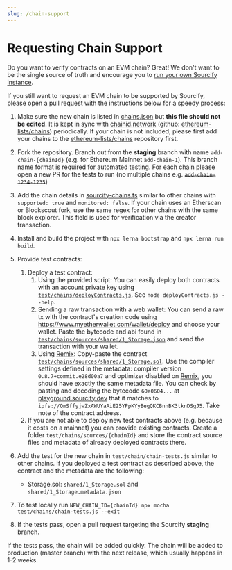 ```yaml
---
slug: /chain-support
---
```


# Requesting Chain Support

Do you want to verify contracts on an EVM chain? Great! We don't want to be the single source of truth and encourage you to [run your own Sourcify instance](/docs/docker-containers).

If you still want to request an EVM chain to be supported by Sourcify, please open a pull request with the instructions below for a speedy process:

1. Make sure the new chain is listed in [chains.json](https://github.com/ethereum/sourcify/blob/staging/src/chains.json) but **this file should not be edited**. It is kept in sync with [chainid.network](https://chainid.network/chains.json) (github: [ethereum-lists/chains](https://github.com/ethereum-lists/chains)) periodically. If your chain is not included, please first add your chains to the [ethereum-lists/chains](https://github.com/ethereum-lists/chains) repository first.

1. Fork the repository. Branch out from the **staging** branch with name `add-chain-{chainId}` (e.g. for Ethereum Mainnet `add-chain-1`). This branch name format is required for automated testing. For each chain please open a new PR for the tests to run (no multiple chains e.g. ~~`add-chain-1234-1235`~~)

1. Add the chain details in [sourcify-chains.ts](https://github.com/ethereum/sourcify/blob/staging/src/sourcify-chains.ts) similar to other chains with `supported: true` and `monitored: false`. If your chain uses an Etherscan or Blockscout fork, use the same regex for other chains with the same block explorer. This field is used for verification via the creator transaction.

1. Install and build the project with `npx lerna bootstrap` and `npx lerna run build`.

1. Provide test contracts:

   1. Deploy a test contract:
      1. Using the provided script: You can easily deploy both contracts with an account private key using [`test/chains/deployContracts.js`](https://github.com/ethereum/sourcify/blob/staging/test/chains/deployContracts.js). See `node deployContracts.js --help`.
      1. Sending a raw transaction with a web wallet: You can send a raw tx with the contract's creation code using https://www.myetherwallet.com/wallet/deploy and choose your wallet. Paste the bytecode and abi found in [`test/chains/sources/shared/1_Storage.json`](https://github.com/ethereum/sourcify/blob/staging/test/chains/sources/shared/1_Storage.json) and send the transaction with your wallet.
      1. Using [Remix](https://remix.ethereum.org): Copy-paste the contract [`test/chains/sources/shared/1_Storage.sol`](https://github.com/ethereum/sourcify/blob/staging/test/chains/sources/shared/1_Storage.sol). Use the compiler settings defined in the metadata: compiler version `0.8.7+commit.e28d00a7` and optimizer disabled on [Remix](https://remix.ethereum.org), you should have exactly the same metadata file. You can check by pasting and decoding the bytecode `60a0604...` at [playground.sourcify.dev](https://playground.sourcify.dev) that it matches to `ipfs://QmSffyjwZxAWUYaAiE25YPpKYyBegQKCBnnBK3tknDSgJ5`. Take note of the contract address.
   2. If you are not able to deploy new test contracts above (e.g. because it costs on a mainnet) you can provide existing contracts. Create a folder `test/chains/sources/{chainId}` and store the contract source files and metadata of already deployed contracts there.

1. Add the test for the new chain in `test/chain/chain-tests.js` similar to other chains. If you deployed a test contract as described above, the contract and the metadata are the following:

   - Storage.sol: `shared/1_Storage.sol` and `shared/1_Storage.metadata.json`

1. To test locally run `NEW_CHAIN_ID={chainId} npx mocha test/chains/chain-tests.js --exit`

1. If the tests pass, open a pull request targeting the Sourcify **staging** branch.

If the tests pass, the chain will be added quickly. The chain will be added to production (master branch) with the next release, which usually happens in 1-2 weeks.
